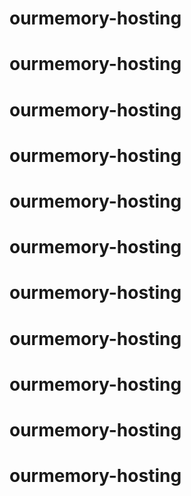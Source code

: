 # ourmemory-hosting
# ourmemory-hosting
# ourmemory-hosting
# ourmemory-hosting
# ourmemory-hosting
# ourmemory-hosting
# ourmemory-hosting
# ourmemory-hosting
# ourmemory-hosting
# ourmemory-hosting
# ourmemory-hosting
